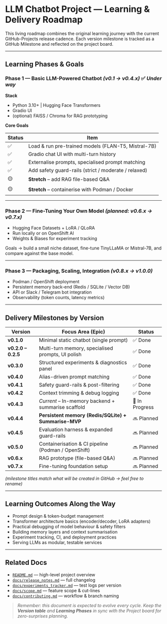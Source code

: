# LLM Chatbot Project — Learning & Delivery Roadmap

This living roadmap combines the original learning journey with the current
GitHub-Projects release cadence. Each version milestone is tracked as a
GitHub Milestone and reflected on the project board.

---

## Learning Phases & Goals

### Phase 1 — Basic LLM-Powered Chatbot  *(v0.1 → v0.4.x)*  ✅ *Under way*

**Stack**

* Python 3.10+  |  Hugging Face Transformers
* Gradio UI
* (optional) FAISS / Chroma for RAG prototyping

**Core Goals**

| Status | Item |
|----|------|
| ✅ | Load & run pre-trained models (FLAN-T5, Mistral-7B) |
| ✅ | Gradio chat UI with multi-turn history |
| ✅ | Externalise prompts, specialised prompt matching |
| ✅ | Add safety guard-rails (strict / moderate / relaxed) |
| 🟡 | **Stretch** – add RAG file-based Q&A |
| 🟡 | **Stretch** – containerise with Podman / Docker |

---

### Phase 2 — Fine-Tuning Your Own Model  *(planned: v0.6.x → v0.7.x)*

* Hugging Face Datasets + LoRA / QLoRA
* Run locally or on OpenShift AI
* Weights & Biases for experiment tracking

Goals → build a small niche dataset, fine-tune TinyLLaMA or Mistral-7B, and
compare against the base model.

---

### Phase 3 — Packaging, Scaling, Integration  *(v0.8.x → v1.0.0)*

* Podman / OpenShift deployment
* Persistent memory back-end (Redis / SQLite / Vector DB)
* API or Slack / Telegram bot integration
* Observability (token counts, latency metrics)

---

## Delivery Milestones by Version

| Version | Focus Area (Epic)                               | Status |
|---------|-------------------------------------------------|--------|
| **v0.1.0** | Minimal static chatbot (single prompt)         | ✅ Done |
| **v0.2.0 – 0.2.5** | Multi-turn memory, specialised prompts, UI polish | ✅ Done |
| **v0.3.0** | Structured experiments & diagnostics panel     | ✅ Done |
| **v0.4.0** | Alias-driven prompt matching                   | ✅ Done |
| **v0.4.1** | Safety guard-rails & post-filtering            | ✅ Done |
| **v0.4.2** | Context trimming & debug logging               | ✅ Done |
| **v0.4.3** | *Current* – In-memory backend + summarise scaffold | 🔄 In Progress |
| **v0.4.4** | **Persistent memory (Redis/SQLite) + Summarise-MVP** | 🔜 Planned |
| **v0.4.5** | Evaluation harness & expanded guard-rails      | 🔜 Planned |
| **v0.5.0** | Containerisation & CI pipeline (Podman / OpenShift) | 🔜 Planned |
| **v0.6.x** | RAG prototype (file-based Q&A)                 | 🔜 Planned |
| **v0.7.x** | Fine-tuning foundation setup                   | 🔜 Planned |

*(milestone titles match what will be created in GitHub → feel free to rename)*

---

## Learning Outcomes Along the Way

* Prompt design & token-budget management
* Transformer architecture basics (encoder/decoder, LoRA adapters)
* Practical debugging of model behaviour & safety filters
* Building memory layers and context summarisation
* Experiment tracking, CI, and deployment practices
* Serving LLMs as modular, testable services

---

## Related Docs

* [`README.md`](../README.md) — high-level project overview
* [`docs/release_notes.md`](./release_notes.md) — full changelog
* [`docs/experiments_tracker.md`](./experiments_tracker.md) — test logs per version
* [`docs/scope.md`](./scope.md) — feature scope & cut-lines
* [`docs/contributing.md`](./contributing.md) — workflow & branch naming

> *Remember: this document is expected to evolve every cycle.
> Keep the **Version table** and **Learning Phases** in sync with the Project board for zero-surprises planning.*
